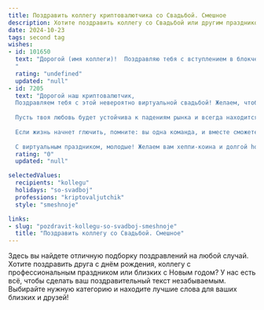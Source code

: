 ```yaml
---
title: Поздравить коллегу криптовалютчика со Свадьбой. Смешное
description: Хотите поздравить коллегу со Свадьбой или другим праздником? Наш ИИ создаст незабываемое поздравление, а вы обязательно выделитесь среди других.  
date: 2024-10-23
tags: second tag
wishes:
- id: 101650
  text: "Дорогой (имя коллеги)!  Поздравляю тебя с вступлением в блокчейн-брак! Желаю, чтобы ваши отношения были стабильнее биткоина, а любовь — дороже самого редкого NFT! Пусть семейный бюджет постоянно растёт, как капитализация вашей любимой крипты, и ни один баг не сможет разрушить вашу идиллию!  Горько! (но не слишком,  ведь криптовалюта может быть волатильной!)
  "
  rating: "undefined"
  updated: "null"
- id: 7205
  text: "Дорогой наш криптовалютчик,
  Поздравляем тебя с этой невероятно виртуальной свадьбой! Желаем, чтобы твоя банковская криптовалютная карта всегда была зеленого цвета и показывала только рост, а семейная жизнь была такой же надежной, как блокчейн.
  
  Пусть твоя любовь будет устойчива к падениям рынка и всегда находится в восходящем тренде. Желаем, чтобы вы вместе майнили счастье и добывали килобайты нежности в своем семейном кошельке.
  
  Если жизнь начнет глючить, помните: вы одна команда, и вместе сможете преодолеть любой баг. И не забывайте: главное в браке — это не только общие ключи от крипто кошельков, но и любовь, которая не обесценивается даже в самые волатильные времена.
  
  С виртуальным праздником, молодые! Желаем вам хеппи-коина и долгой hodl-инга чувств!"
  rating: "0"
  updated: "null"

selectedValues:
  recipients: "kollegu"
  holidays: "so-svadboj"
  professions: "kriptovaljutchik"
  style: "smeshnoje"

links:
- slug: "pozdravit-kollegu-so-svadboj-smeshnoje"
  title: "Поздравить коллегу со Свадьбой. Смешное"
---
```


Здесь вы найдете отличную подборку поздравлений на любой случай. 
Хотите поздравить друга с днём рождения, коллегу с профессиональным праздником или близких с Новым годом? У нас есть всё, чтобы сделать ваш поздравительный текст незабываемым. Выбирайте нужную категорию и находите лучшие слова для ваших близких и друзей!
